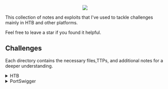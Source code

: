 
<p align="center">

<img src="https://labs.hackthebox.com/storage/teams/42d02bd0c73cb27e4ffc7862910ea1f4_cover.png"> 
  
</p>

This collection of notes and exploits that I've used to tackle challenges mainly in HTB and other platforms.

Feel free to leave a star if you found it helpful.

## Challenges

Each directory contains the necessary files,TTPs, and additional notes for a deeper understanding.


<details>
<br>
<summary> HTB </summary>
 
|No.|web|DFIR|linux|windows|SOC|
|:-:|:-------:|:-------:|:-------:|:-------:|:-------:|
|1. |[PDFy](/PDFy/notes.md)|[]()|[]()|[]()|[]()|
|2. |
</details>

<details>
<br>
<summary> PortSwigger </summary>

|No.|sqli|||||
|:-:|:-------:|:-------:|:-------:|:-------:|:-------:|
|1. |[]()|[]()|[]()|[]()|[]()|
|2. |
</details>
